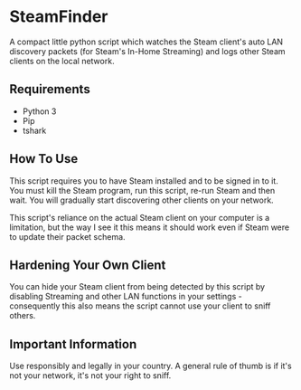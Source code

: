 # SteamFinder
 
A compact little python script which watches the Steam client's auto LAN discovery packets (for Steam's In-Home Streaming) and logs other Steam clients on the local network.

## Requirements

- Python 3
- Pip
- tshark

## How To Use

This script requires you to have Steam installed and to be signed in to it. You must kill the Steam program, run this script, re-run Steam and then wait. You will gradually start discovering other clients on your network.

This script's reliance on the actual Steam client on your computer is a limitation, but the way I see it this means it should work even if Steam were to update their packet schema.

## Hardening Your Own Client

You can hide your Steam client from being detected by this script by disabling Streaming and other LAN functions in your settings - consequently this also means the script cannot use your client to sniff others.

## Important Information

Use responsibly and legally in your country. A general rule of thumb is if it's not your network, it's not your right to sniff. 
